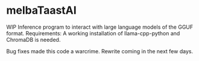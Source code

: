# melbaTaastAI
WIP Inference program to interact with large language models of the GGUF format. Requirements: A working installation of llama-cpp-python and ChromaDB is needed.

Bug fixes made this code a warcrime. Rewrite coming in the next few days.

